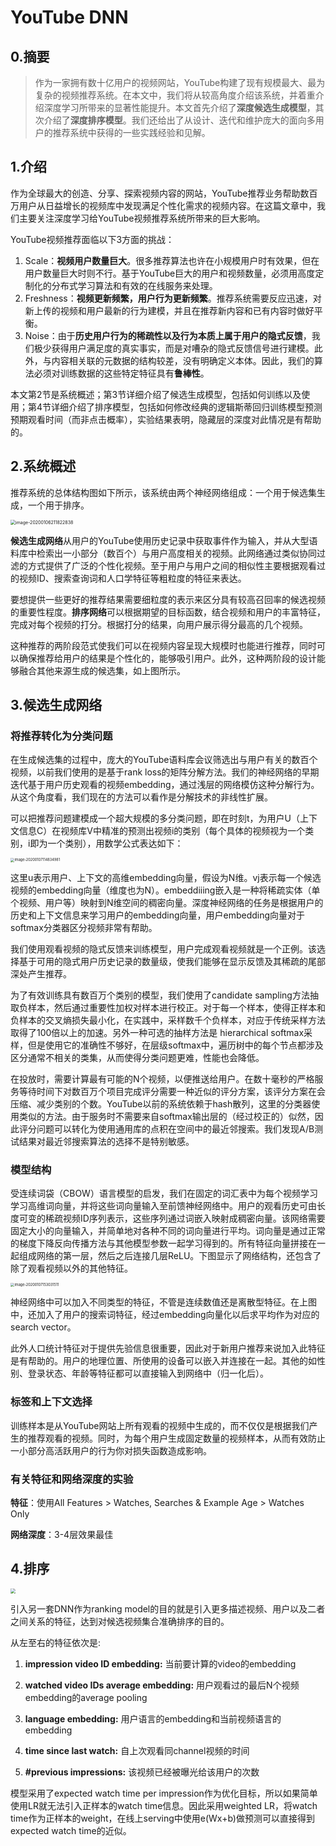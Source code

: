 # YouTube DNN

## 0.摘要

> 作为一家拥有数十亿用户的视频网站，YouTube构建了现有规模最大、最为复杂的视频推荐系统。在本文中，我们将从较高角度介绍该系统，并着重介绍深度学习所带来的显著性能提升。本文首先介绍了**深度候选生成模型**，其次介绍了**深度排序模型**。我们还给出了从设计、迭代和维护庞大的面向多用户的推荐系统中获得的一些实践经验和见解。

## 1.介绍

作为全球最大的创造、分享、探索视频内容的网站，YouTube推荐业务帮助数百万用户从日益增长的视频库中发现满足个性化需求的视频内容。在这篇文章中，我们主要关注深度学习给YouTube视频推荐系统所带来的巨大影响。

YouTube视频推荐面临以下3方面的挑战：

1. Scale：**视频用户数量巨大**。很多推荐算法也许在小规模用户时有效果，但在用户数量巨大时则不行。基于YouTube巨大的用户和视频数量，必须用高度定制化的分布式学习算法和有效的在线服务来处理。
2. Freshness：**视频更新频繁，用户行为更新频繁**。推荐系统需要反应迅速，对新上传的视频和用户最新的行为建模，并且在推荐新内容和已有内容时做好平衡。
3. Noise：由于**历史用户行为的稀疏性以及行为本质上属于用户的隐式反馈**，我们极少获得用户满足度的真实事实，而是对嘈杂的隐式反馈信号进行建模。此外，与内容相关联的元数据的结构较差，没有明确定义本体。因此，我们的算法必须对训练数据的这些特定特征具有**鲁棒性**。

本文第2节是系统概述；第3节详细介绍了候选生成模型，包括如何训练以及使用；第4节详细介绍了排序模型，包括如何修改经典的逻辑斯蒂回归训练模型预测预期观看时间（而非点击概率），实验结果表明，隐藏层的深度对此情况是有帮助的。

## 2.系统概述

推荐系统的总体结构图如下所示，该系统由两个神经网络组成：一个用于候选集生成，一个用于排序。

<img src="pictures/3_youtube_rs.png" alt="image-20200106211822838" style="zoom: 50%;" />

**候选生成网络**从用户的YouTube使用历史记录中获取事件作为输入，并从大型语料库中检索出一小部分（数百个）与用户高度相关的视频。此网络通过类似协同过滤的方式提供了广泛的个性化视频。至于用户与用户之间的相似性主要根据观看过的视频ID、搜索查询词和人口学特征等粗粒度的特征来表达。

要想提供一些更好的推荐结果需要细粒度的表示来区分具有较高召回率的候选视频的重要性程度。**排序网络**可以根据期望的目标函数，结合视频和用户的丰富特征，完成对每个视频的打分。根据打分的结果，向用户展示得分最高的几个视频。

这种推荐的两阶段范式使我们可以在视频内容呈现大规模时也能进行推荐，同时可以确保推荐给用户的结果是个性化的，能够吸引用户。此外，这种两阶段的设计能够融合其他来源生成的候选集，如上图所示。

## 3.候选生成网络

### 将推荐转化为分类问题

在生成候选集的过程中，庞大的YouTube语料库会议筛选出与用户有关的数百个视频，以前我们使用的是基于rank loss的矩阵分解方法。我们的神经网络的早期迭代基于用户历史观看的视频embedding，通过浅层的网络模仿这种分解行为。从这个角度看，我们现在的方法可以看作是分解技术的非线性扩展。

可以把推荐问题建模成一个超大规模的多分类问题，即在时刻t，为用户U（上下文信息C）在视频库V中精准的预测出视频i的类别（每个具体的视频视为一个类别，i即为一个类别），用数学公式表达如下：

<img src="pictures/3_formula_1.png" alt="image-20200107114834981" style="zoom:40%;" />

这里u表示用户、上下文的高维embedding向量，假设为N维。vj表示每一个候选视频的embedding向量（维度也为N）。embeddiiing嵌入是一种将稀疏实体（单个视频、用户等）映射到N维空间的稠密向量。深度神经网络的任务是根据用户的历史和上下文信息来学习用户的embedding向量，用户embedding向量对于softmax分类器区分视频非常有帮助。

我们使用观看视频的隐式反馈来训练模型，用户完成观看视频就是一个正例。该选择基于可用的隐式用户历史记录的数量级，使我们能够在显示反馈及其稀疏的尾部深处产生推荐。

为了有效训练具有数百万个类别的模型，我们使用了candidate sampling方法抽取负样本，然后通过重要性加权对样本进行校正。对于每一个样本，使得正样本和负样本的交叉熵损失最小化，在实践中，采样数千个负样本，对应于传统采样方法取得了100倍以上的加速。另外一种可选的抽样方法是 hierarchical softmax采样，但是使用它的准确性不够好，在层级softmax中，遍历树中的每个节点都涉及区分通常不相关的类集，从而使得分类问题更难，性能也会降低。

在投放时，需要计算最有可能的N个视频，以便推送给用户。在数十毫秒的严格服务等待时间下对数百万个项目完成评分需要一种近似的评分方案，该评分方案在会压缩、减少类别的个数。YouTube以前的系统依赖于hash散列，这里的分类器使用类似的方法。由于服务时不需要来自softmax输出层的（经过校正的）似然，因此评分问题可以转化为使用通用库的点积在空间中的最近邻搜索。我们发现A/B测试结果对最近邻搜索算法的选择不是特别敏感。

### 模型结构

受连续词袋（CBOW）语言模型的启发，我们在固定的词汇表中为每个视频学习学习高维词向量，并将这些词向量输入至前馈神经网络中。用户的观看历史可由长度可变的稀疏视频ID序列表示，这些序列通过词嵌入映射成稠密向量。该网络需要固定大小的向量输入，并简单地对各种不同的词向量进行平均。词向量是通过正常的梯度下降反向传播方法与其他模型参数一起学习得到的。所有特征向量拼接在一起组成网络的第一层，然后之后连接几层ReLU。下图显示了网络结构，还包含了除了观看视频以外的其他特征。

<img src="pictures/3_network.png" alt="image-20200107153031511" style="zoom:40%;" />

神经网络中可以加入不同类型的特征，不管是连续数值还是离散型特征。在上图中，还加入了用户的搜索词特征，经过embedding向量化以后求平均作为对应的search vector。

此外人口统计特征对于提供先验信息很重要，因此对于新用户推荐来说加入此特征是有帮助的。用户的地理位置、所使用的设备可以嵌入并连接在一起。其他的如性别、登录状态、年龄等特征都可以直接输入到网络中（归一化后）。

### 标签和上下文选择

训练样本是从YouTube网站上所有观看的视频中生成的，而不仅仅是根据我们产生的推荐观看的视频。同时，为每个用户生成固定数量的视频样本，从而有效防止一小部分高活跃用户的行为你对损失函数造成影响。

### 有关特征和网络深度的实验

**特征**：使用All Features > Watches, Searches & Example Age > Watches Only

**网络深度**：3-4层效果最佳

## 4.排序

<img src="pictures/3_ranking_network.png" style="zoom:50%;" />

引入另一套DNN作为ranking model的目的就是引入更多描述视频、用户以及二者之间关系的特征，达到对候选视频集合准确排序的目的。

从左至右的特征依次是:

1.  **impression video ID embedding:** 当前要计算的video的embedding

2. **watched video IDs average embedding:** 用户观看过的最后N个视频embedding的average pooling

3. **language embedding:** 用户语言的embedding和当前视频语言的embedding

4. **time since last watch:** 自上次观看同channel视频的时间

5. **#previous impressions:** 该视频已经被曝光给该用户的次数

模型采用了expected watch time per impression作为优化目标，所以如果简单使用LR就无法引入正样本的watch time信息。因此采用weighted LR，将watch time作为正样本的weight，在线上serving中使用e(Wx+b)做预测可以直接得到expected watch time的近似。

